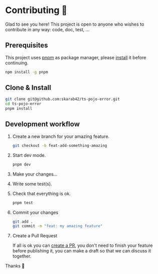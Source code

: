 # Contributing 💜

Glad to see you here! This project is open to anyone who wishes to contribute in any way: code, doc, test, ...

## Prerequisites

This project uses [pnpm](https://pnpm.io/) as package manager, please [install](https://pnpm.io/installation) it before continuing.

```bash
npm install -g pnpm
```

## Clone & Install

```bash
git clone git@github.com:skarab42/ts-pojo-error.git
cd ts-pojo-error
pnpm install
```

## Development workflow

1. Create a new branch for your amazing feature.

   ```bash
   git checkout -b feat-add-something-amazing
   ```

2. Start dev mode.

   ```bash
   pnpm dev
   ```

3. Make your changes...

4. Write some test(s).

5. Check that everything is ok.

   ```bash
   pnpm test
   ```

6. Commit your changes

   ```bash
   git add .
   git commit -m "feat: my amazing feature"
   ```

7. Create a Pull Request

   If all is ok you can [create a PR](https://docs.github.com/en/pull-requests/collaborating-with-pull-requests/proposing-changes-to-your-work-with-pull-requests/creating-a-pull-request), you don't need to finish your feature before publishing it, you can make a draft so that we can discuss it together.

Thanks 💋
